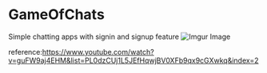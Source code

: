 # GameOfChats

Simple chatting apps with signin and signup feature
![Imgur Image](https://i.imgur.com/7PIE9i2.gifv)

reference:https://www.youtube.com/watch?v=guFW9aj4EHM&list=PL0dzCUj1L5JEfHqwjBV0XFb9qx9cGXwkq&index=2
